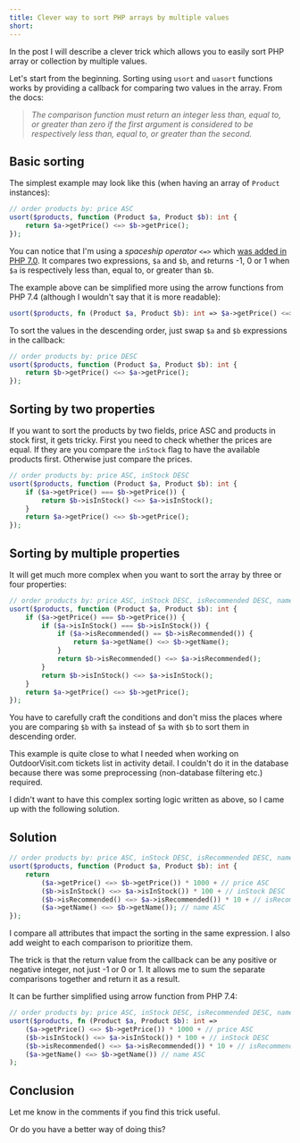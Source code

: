 ```yaml
---
title: Clever way to sort PHP arrays by multiple values
short: 
---
```


In the post I will describe a clever trick which allows you to easily sort PHP array or collection by multiple values.

Let's start from the beginning. Sorting using `usort` and `uasort` functions works by providing a callback for comparing two values in the array. From the docs:

> _The comparison function must return an integer less than, equal to, or greater than zero if the first argument is considered to be respectively less than, equal to, or greater than the second._


## Basic sorting

The simplest example may look like this (when having an array of `Product` instances):

```php
// order products by: price ASC
usort($products, function (Product $a, Product $b): int {
    return $a->getPrice() <=> $b->getPrice();
});
```

You can notice that I'm using a _spaceship operator_ `<=>` which [was added in PHP 7.0](https://www.php.net/manual/en/migration70.new-features.php#migration70.new-features.spaceship-op). It compares two expressions, `$a` and `$b`, and returns -1, 0 or 1 when `$a` is respectively less than, equal to, or greater than `$b`.

The example above can be simplified more using the arrow functions from PHP 7.4 (although I wouldn't say that it is more readable):
```php
usort($products, fn (Product $a, Product $b): int => $a->getPrice() <=> $b->getPrice());
```

To sort the values in the descending order, just swap `$a` and `$b` expressions in the callback: 

```php
// order products by: price DESC
usort($products, function (Product $a, Product $b): int {
    return $b->getPrice() <=> $a->getPrice();
});
```

## Sorting by two properties

If you want to sort the products by two fields, price ASC and products in stock first, it gets tricky.
First you need to check whether the prices are equal. If they are you compare the `inStock` flag to have the available products first. Otherwise just compare the prices.

```php
// order products by: price ASC, inStock DESC
usort($products, function (Product $a, Product $b): int {
    if ($a->getPrice() === $b->getPrice()) {
        return $b->isInStock() <=> $a->isInStock();
    }
    return $a->getPrice() <=> $b->getPrice();
});
```
## Sorting by multiple properties

It will get much more complex when you want to sort the array by three or four properties:

```php
// order products by: price ASC, inStock DESC, isRecommended DESC, name ASC
usort($products, function (Product $a, Product $b): int {
    if ($a->getPrice() === $b->getPrice()) {
        if ($a->isInStock() === $b->isInStock()) {
            if ($a->isRecommended() == $b->isRecommended()) {
                return $a->getName() <=> $b->getName();
            }
            return $b->isRecommended() <=> $a->isRecommended();
        }
        return $b->isInStock() <=> $a->isInStock();
    }
    return $a->getPrice() <=> $b->getPrice();
});
```

You have to carefully craft the conditions and don't miss the places where you are comparing `$b` with `$a` instead of `$a` with `$b` to sort them in descending order.

This example is quite close to what I needed when working on OutdoorVisit.com tickets list in activity detail. I couldn't do it in the database because there was some preprocessing (non-database filtering etc.) required. 

I didn't want to have this complex sorting logic written as above, so I came up with the following solution.

## Solution

```php
// order products by: price ASC, inStock DESC, isRecommended DESC, name ASC
usort($products, function (Product $a, Product $b): int {
    return
        ($a->getPrice() <=> $b->getPrice()) * 1000 + // price ASC
        ($b->isInStock() <=> $a->isInStock()) * 100 + // inStock DESC
        ($b->isRecommended() <=> $a->isRecommended()) * 10 + // isRecommended DESC
        ($a->getName() <=> $b->getName()); // name ASC
});
```

I compare all attributes that impact the sorting in the same expression. I also add weight to each comparison to prioritize them. 

The trick is that the return value from the callback can be any positive or negative integer, not just -1 or 0 or 1. It allows me to sum the separate comparisons together and return it as a result.


It can be further simplified using arrow function from PHP 7.4:

```php
// order products by: price ASC, inStock DESC, isRecommended DESC, name ASC
usort($products, fn (Product $a, Product $b): int =>
    ($a->getPrice() <=> $b->getPrice()) * 1000 + // price ASC
    ($b->isInStock() <=> $a->isInStock()) * 100 + // inStock DESC
    ($b->isRecommended() <=> $a->isRecommended()) * 10 + // isRecommended DESC
    ($a->getName() <=> $b->getName()) // name ASC
);
```


## Conclusion

Let me know in the comments if you find this trick useful.
 
Or do you have a better way of doing this?
